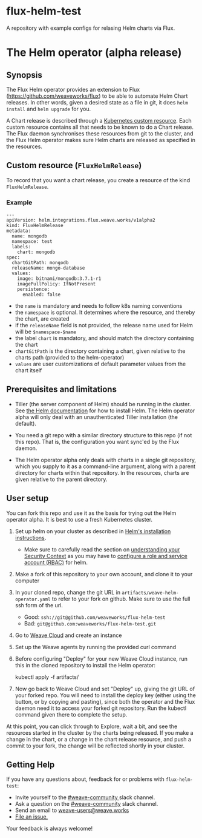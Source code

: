 # flux-helm-test

A repository with example configs for relasing Helm charts via Flux.

# The Helm operator (alpha release)

## Synopsis

The Flux Helm operator provides an extension to Flux
(https://github.com/weaveworks/flux) to be able to automate Helm Chart
releases. In other words, given a desired state as a file in git, it
does `helm install` and `helm upgrade` for you.

A Chart release is described through a
[Kubernetes custom resource](https://kubernetes.io/docs/concepts/api-extension/custom-resources/). Each
custom resource contains all that needs to be known to do a Chart
release. The Flux daemon synchronises these resources from git to the
cluster, and the Flux Helm operator makes sure Helm charts are
released as specified in the resources.

## Custom resource (`FluxHelmRelease`)

To record that you want a chart release, you create a resource of the kind `FluxHelmRelease`.

### Example
```
---
apiVersion: helm.integrations.flux.weave.works/v1alpha2
kind: FluxHelmRelease
metadata:
  name: mongodb
  namespace: test
  labels:
    chart: mongodb
spec:
  chartGitPath: mongodb
  releaseName: mongo-database
  values:
    image: bitnami/mongodb:3.7.1-r1
    imagePullPolicy: IfNotPresent
    persistence:
      enabled: false
```

 - the `name` is mandatory and needs to follow k8s naming conventions
 - the `namespace` is optional. It determines where the resource, and thereby the chart, are created
 - if the `releaseName` field is not provided, the release name used for Helm will be `$namespace-$name`
 - the label `chart` is mandatory, and should match the directory containing the chart
 - `chartGitPath` is the directory containing a chart, given relative to the charts path (provided to the helm-operator)
 - `values` are user customizations of default parameter values from the chart itself

## Prerequisites and limitations

- Tiller (the server component of Helm) should be running in the
  cluster. See
  [the Helm documentation](https://docs.helm.sh/using_helm/#quickstart)
  for how to install Helm. The Helm operator alpha will only deal with
  an unauthenticated Tiller installation (the default).

- You need a git repo with a similar directory structure to this repo
  (if not this repo). That is, the configuration you want sync'ed by
  the Flux daemon.

- The Helm operator alpha only deals with charts in a single git
  repository, which you supply to it as a command-line argument, along
  with a parent directory for charts within that repository. In the
  resources, charts are given relative to the parent directory.

## User setup

You can fork this repo and use it as the basis for trying out the Helm
operator alpha. It is best to use a fresh Kubernetes cluster.

 1. Set up helm on your cluster as described in [Helm's installation instructions](https://docs.helm.sh/using_helm/#quickstart).
    - Make sure to carefully read the section on [understanding your Security Context](https://docs.helm.sh/using_helm/#understand-your-security-context)
      as you may have to [configure a role and service account (RBAC)](https://docs.helm.sh/using_helm/#role-based-access-control)
      for helm.
 2. Make a fork of this repository to your own account, and clone it to your computer
 3. In your cloned repo, change the git URL in
    `artifacts/weave-helm-operator.yaml` to refer to your fork on github. Make
    sure to use the full ssh form of the url.
    - Good: `ssh://git@github.com/weaveworks/flux-helm-test`
    - Bad: `git@github.com:weaveworks/flux-helm-test.git`
 4. Go to [Weave Cloud](https://cloud.weave.works/) and create an instance
 5. Set up the Weave agents by running the provided curl command

 6. Before configuring "Deploy" for your new Weave Cloud instance, run
    this in the cloned repository to install the Helm operator:

    kubectl apply -f artifacts/

 7. Now go back to Weave Cloud and set "Deploy" up, giving the git URL
    of your forked repo. You will need to
    install the deploy key (either using the button, or by copying and
    pasting), since both the operator and the Flux daemon need it to
    access your forked git repository. Run the kubectl command given
    there to complete the setup.

At this point, you can click through to Explore, wait a bit, and see
the resources started in the cluster by the charts being released. If
you make a change in the chart, or a change in the chart release
resource, and push a commit to your fork, the change will be reflected
shortly in your cluster.

## <a name="help"></a>Getting Help

If you have any questions about, feedback for or problems with `flux-helm-test`:

- Invite yourself to the <a href="https://weaveworks.github.io/community-slack/" target="_blank"> #weave-community </a> slack channel.
- Ask a question on the <a href="https://weave-community.slack.com/messages/general/"> #weave-community</a> slack channel.
- Send an email to <a href="mailto:weave-users@weave.works">weave-users@weave.works</a>
- <a href="https://github.com/weaveworks/flux-helm-test/issues/new">File an issue.</a>

Your feedback is always welcome!
